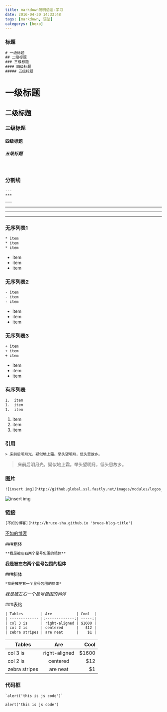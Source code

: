 ```yaml
---
title: markdown简明语法-学习
date: 2016-04-30 14:33:48
tags: [markdown, 语法]
categorys: [hexo]
---
```


### 标题
``` html
# 一级标题
## 二级标题
### 三级标题
#### 四级标题
##### 五级标题
```

# 一级标题
## 二级标题
### 三级标题
#### 四级标题
##### 五级标题  
&ensp;
### 分割线
```html
---
***
___
```
---
***
___

### 无序列表1
```html
* item
* item
* item  
```
* item
* item
* item  

### 无序列表2
```html
- item
- item
- item
```
- item
- item
- item

### 无序列表3
```html
+ item
+ item
+ item
```
+ item
+ item
+ item

### 有序列表
```html
1.  item
1.  item
1.  item
```
1.  item
1.  item
1.  item

### 引用
```html
> 床前后明月光，疑似地上霜。举头望明月，低头思故乡。
```
> 床前后明月光，疑似地上霜。举头望明月，低头思故乡。

### 图片
```html
![insert img](http://github.global.ssl.fastly.net/images/modules/logos_page/GitHub-Mark.png 'insert-img-title')
```
![insert img](http://github.global.ssl.fastly.net/images/modules/logos_page/GitHub-Mark.png 'insert-img-title')

### 链接
```html
[不如的博客](http://bruce-sha.github.io 'bruce-blog-title')
```
[不如的博客](http://bruce-sha.github.io 'bruce-blog-title')

###粗体
```html
**我是被左右两个星号包围的粗体**
```
**我是被左右两个星号包围的粗体**

###斜体
```html
*我是被左右一个星号包围的斜体*
```
*我是被左右一个星号包围的斜体*

###表格
```html
| Tables        | Are           | Cool  |
| ------------- |:-------------:| -----:|
| col 3 is      | right-aligned | $1600 |
| col 2 is      | centered      |   $12 |
| zebra stripes | are neat      |    $1 |
```
| Tables        | Are           | Cool  |
| ------------- |:-------------:| -----:|
| col 3 is      | right-aligned | $1600 |
| col 2 is      | centered      |   $12 |
| zebra stripes | are neat      |    $1 |

### 代码框
```html
`alert('this is js code')`
```
`alert('this is js code')`